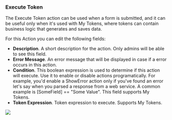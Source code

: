 ### Execute Token

The Execute Token action can be used when a form is submitted, and it can be useful only when it's used with My Tokens, where tokens can contain business logic that generates and saves data.

For this Action you can edit the following fields:

* **Description**. A short description for the action. Only admins will be able to see this field.
* **Error Message**. An error message that will be displayed in case if a error occurs in this action.
* **Condition**. This boolean expression is used to determine if this action will execute. Use it to enable or disable actions programatically. For example, you'd enable a ShowError action only if you've found an error let's say when you parsed a response from a web service. A common example is \[SomeField\] == "Some Value". This field supports My Tokens. 
* **Token Expression**. Token expression to execute. Supports My Tokens.

![](https://static.dnnsharp.com/documentation/execute_token.png)

